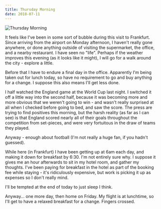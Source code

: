 ```yaml
---
title: Thursday Morning
date: 2018-07-11
---
```


![Thursday Morning](https://source.unsplash.com/qTpc0Vj4YoE/1600x900)

It feels like I've been in some sort of bubble during this visit to Frankfurt. Since arriving from the airport on Monday afternoon, I haven't really gone anywhere, or done anything outside of visiting the supermarket, the office, and a nearby restaurant. I have seen no "life". Perhaps if the weather improves this evening (as it looks like it might), I will go for a walk around the city - explore a little.

Before that I have to endure a final day in the office. Apparently I'm being taken out for lunch today, so have no requirement to go and buy anything for a change. I suppose this also means I'll get less done.

I half watched the England game at the World Cup last night. I switched it off a little way into the second half, because it was becoming more and more obvious that we weren't going to win - and wasn't really surprised at all when I checked before going to bed, and saw the score. The press are trying to find positives this morning, but the harsh reality (as far as I can see) is that England scored nearly all of their goals throughout the competition from set-pieces, and were very fortuitous in the draw of teams they played.

Anyway - enough about football (I'm not really a huge fan, if you hadn't guessed).

While here (in Frankfurt) I have been getting up at 6am each day, and making it down for breakfast by 6:30. I'm not entirely sure why. I suppose it gives me an hour afterwards to sit in my hotel room, and gather my thoughts. I've been paying for breakfast in the hotel as part of the booking fee while staying - it's ridiculously expensive, but work is picking it up as expenses so I don't really mind.

I'll be tempted at the end of today to just sleep I think.

Anyway... one more day, then home on Friday. My flight is at lunchtime, so I'll get to have a relaxed breakfast for a change. Fingers crossed.